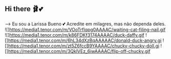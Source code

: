 ## Hi there 🩰💕
-->
Eu sou a Larissa Bueno 💕
Acredite em milagres, mas não dependa deles.
![]https://media1.tenor.com/m/VOoTrfIqpg0AAAAC/waiting-cat-filing-nail.gif
![]https://media1.tenor.com/m/k86FDKf3174AAAAC/duck-daffy.gif
![]https://media1.tenor.com/m/6hL34dXzBqAAAAAC/donald-duck-angry.gi
![]https://media1.tenor.com/m/zt5Z6fccB9YAAAAC/chucky-chucky-doll.gi
![]https://media1.tenor.com/m/3QklVEz_6iwAAAAC/flip-off-chucky.gif


